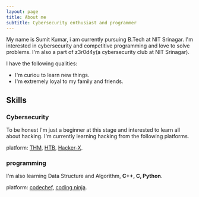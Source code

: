 ```yaml
---
layout: page
title: About me
subtitle: Cybersecurity enthusiast and programmer
---
```


My name is Sumit Kumar, i am currently pursuing B.Tech at NIT Srinagar. I'm interested in cybersecurity and competitive programming and love to solve problems. I'm also a part of z3r0d4y(a cybersecurity club at NIT Srinagar).

I have the following qualities:

- I'm curiou to learn new things.
- I'm extremely loyal to my family and friends.


## Skills

### Cybersecurity
To be honest I'm just a beginner at this stage and interested to learn all about hacking. I'm currently learning hacking from the following platforms.

platform: [THM](https://tryhackme.com), [HTB](https://www.hackthebox.com), [Hacker-X](https://hackerx.org).

### programming
I'm also learning Data Structure and Algorithm, **C++, C, Python**.

platform: [codechef](https://www.codechef.com/), [coding ninja](https://www.codingninjas.com).

